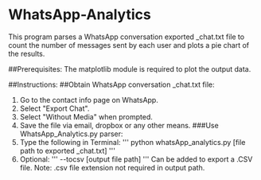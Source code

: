 # WhatsApp-Analytics

This program parses a WhatsApp conversation exported _chat.txt file to count the number of messages sent by each user and plots a pie chart of the results.

##Prerequisites:
The matplotlib module is required to plot the output data.

##Instructions:
##Obtain WhatsApp conversation _chat.txt file:
1. Go to the contact info page on WhatsApp.
2. Select "Export Chat".
3. Select "Without Media" when prompted.
4. Save the file via email, dropbox or any other means.
###Use WhatsApp_Analytics.py parser:
5. Type the following in Terminal: 
'''
python whatsApp_analytics.py [file path to exported _chat.txt]
'''
6. Optional: 
'''
--tocsv [output file path]
'''
Can be added to export a .CSV file. Note: .csv file extension not required in output path.
